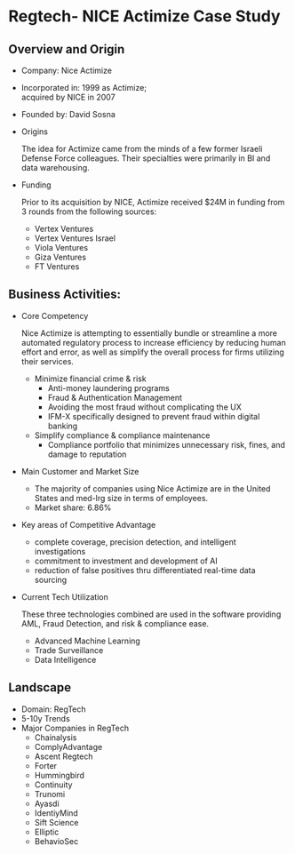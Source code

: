 # Regtech- NICE Actimize Case Study

## Overview and Origin

* Company: Nice Actimize

* Incorporated in: 1999 as Actimize;  
acquired by NICE in 2007

* Founded by: David Sosna

* Origins
    
    The idea for Actimize came from the minds of a few former Israeli Defense Force colleagues. Their specialties were primarily in BI and data warehousing. 

* Funding

    Prior to its acquisition by NICE, Actimize received $24M in funding from 3 rounds from the following sources: 

    - Vertex Ventures
    - Vertex Ventures Israel
    - Viola Ventures
    - Giza Ventures
    - FT Ventures

## Business Activities:
* Core Competency

    Nice Actimize is attempting to essentially bundle or streamline a more automated regulatory process to increase efficiency by reducing human effort and error, as well as simplify the overall process for firms utilizing their services.
    - Minimize financial crime & risk
        - Anti-money laundering programs
        - Fraud & Authentication Management
        - Avoiding the most fraud without complicating the UX
        - IFM-X specifically designed to prevent fraud within digital banking
    - Simplify compliance & compliance maintenance
        - Compliance portfolio that minimizes unnecessary risk, fines, and damage to reputation

* Main Customer and Market Size 
    - The majority of companies using Nice Actimize are in the United States and  med-lrg size in terms of employees.
    - Market share: 6.86% 


* Key areas of Competitive Advantage
    - complete coverage, precision detection, and intelligent investigations
    - commitment to investment and development of AI
    - reduction of false positives thru differentiated real-time data sourcing

* Current Tech Utilization

   These three technologies combined are used in the software providing AML, Fraud Detection, and risk & compliance ease.
    - Advanced Machine Learning 
    - Trade Surveillance 
    - Data Intelligence

 

## Landscape

* Domain: RegTech
* 5-10y Trends
* Major Companies in RegTech
    - Chainalysis
    - ComplyAdvantage
    - Ascent Regtech
    - Forter
    - Hummingbird
    - Continuity
    - Trunomi
    - Ayasdi
    - IdentiyMind
    - Sift Science
    - Elliptic
    - BehavioSec

